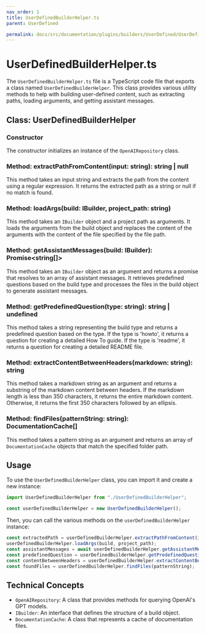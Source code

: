 ```yaml
---
nav_order: 1
title: UserDefinedBuilderHelper.ts
parent: UserDefined

permalink: docs/src/documentation/plugins/builders/UserDefined/UserDefinedBuilderHelper.ts.md
---
```


# UserDefinedBuilderHelper.ts

The `UserDefinedBuilderHelper.ts` file is a TypeScript code file that exports a class named `UserDefinedBuilderHelper`. This class provides various utility methods to help with building user-defined content, such as extracting paths, loading arguments, and getting assistant messages.

## Class: UserDefinedBuilderHelper

### Constructor

The constructor initializes an instance of the `OpenAIRepository` class.

### Method: extractPathFromContent(input: string): string | null

This method takes an input string and extracts the path from the content using a regular expression. It returns the extracted path as a string or null if no match is found.

### Method: loadArgs(build: IBuilder, project_path: string)

This method takes an `IBuilder` object and a project path as arguments. It loads the arguments from the build object and replaces the content of the arguments with the content of the file specified by the file path.

### Method: getAssistantMessages(build: IBuilder): Promise<string[]>

This method takes an `IBuilder` object as an argument and returns a promise that resolves to an array of assistant messages. It retrieves predefined questions based on the build type and processes the files in the build object to generate assistant messages.

### Method: getPredefinedQuestion(type: string): string | undefined

This method takes a string representing the build type and returns a predefined question based on the type. If the type is 'howto', it returns a question for creating a detailed How To guide. If the type is 'readme', it returns a question for creating a detailed README file.

### Method: extractContentBetweenHeaders(markdown: string): string

This method takes a markdown string as an argument and returns a substring of the markdown content between headers. If the markdown length is less than 350 characters, it returns the entire markdown content. Otherwise, it returns the first 350 characters followed by an ellipsis.

### Method: findFiles(patternString: string): DocumentationCache[]

This method takes a pattern string as an argument and returns an array of `DocumentationCache` objects that match the specified folder path.

## Usage

To use the `UserDefinedBuilderHelper` class, you can import it and create a new instance:

```typescript
import UserDefinedBuilderHelper from "./UserDefinedBuilderHelper";

const userDefinedBuilderHelper = new UserDefinedBuilderHelper();
```

Then, you can call the various methods on the `userDefinedBuilderHelper` instance:

```typescript
const extractedPath = userDefinedBuilderHelper.extractPathFromContent(input);
userDefinedBuilderHelper.loadArgs(build, project_path);
const assistantMessages = await userDefinedBuilderHelper.getAssistantMessages(build);
const predefinedQuestion = userDefinedBuilderHelper.getPredefinedQuestion(type);
const contentBetweenHeaders = userDefinedBuilderHelper.extractContentBetweenHeaders(markdown);
const foundFiles = userDefinedBuilderHelper.findFiles(patternString);
```

## Technical Concepts

- `OpenAIRepository`: A class that provides methods for querying OpenAI's GPT models.
- `IBuilder`: An interface that defines the structure of a build object.
- `DocumentationCache`: A class that represents a cache of documentation files.